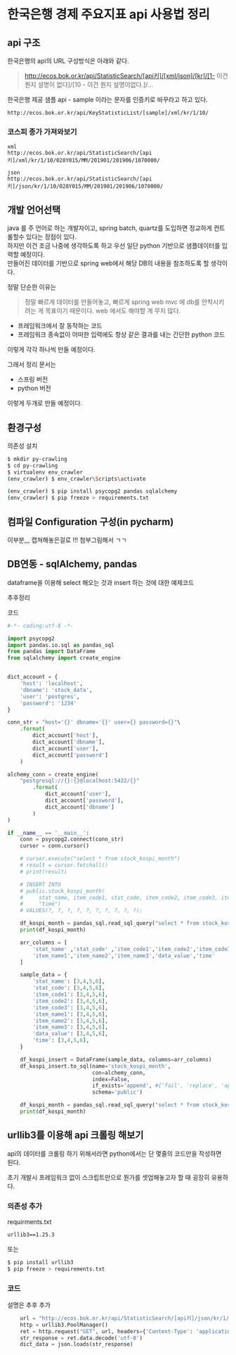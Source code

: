 # 한국은행 경제 주요지표 api 사용법 정리

## api 구조
한국은행의 api의 URL 구성방식은 아래와 같다.  
> http://ecos.bok.or.kr/api/StatisticSearch/[api키]/[xml/json]/[kr]/[1- 이건 뭔지 설명이 없다]/[10 - 이건 뭔지 설명이없다.]/...

한국은행 제공 샘플 api - sample 이라는 문자를 인증키로 바꾸라고 하고 있다.
```text
http://ecos.bok.or.kr/api/KeyStatisticList/[sample]/xml/kr/1/10/
```

### 코스피 종가 가져와보기
```text
xml
http://ecos.bok.or.kr/api/StatisticSearch/[api키]/xml/kr/1/10/028Y015/MM/201901/201906/1070000/

json
http://ecos.bok.or.kr/api/StatisticSearch/[api키]/json/kr/1/10/028Y015/MM/201901/201906/1070000/
```

## 개발 언어선택
java 를 주 언어로 하는 개발자이고, spring batch, quartz를 도입하면 정교하게 컨트롤할수 있다는 장점이 있다.  
하지만 이건 조금 나중에 생각하도록 하고 우선 일단 python 기반으로 샘플데이터를 입력할 예정이다.  
만들어진 데이터를 기반으로 spring web에서 해당 DB의 내용을 참조하도록 할 생각이다.  

정말 단순한 이유는 
> 정말 빠르게 데이터를 만들어놓고, 빠르게 spring web mvc 에 db를 안착시키려는 게 목표이기 때문이다.
> web 에서도 해야할 게 무지 많다.

- 프레임워크에서 잘 동작하는 코드  
- 프레임워크 종속없이 어떠한 입력에도 항상 같은 결과를 내는 간단한 python 코드  

이렇게 각각 하나씩 만들 예정이다. 

그래서 정리 문서는 
- 스프링 버전  
- python 버전   

이렇게 두개로 만들 예정이다.  



## 환경구성

의존성 설치

```bash
$ mkdir py-crawling
$ cd py-crawling
$ virtualenv env_crawler
(env_crawler) $ env_crawler\Scripts\activate

(env_crawler) $ pip install psycopg2 pandas sqlalchemy
(env_crawler) $ pip freeze > requirements.txt
```



## 컴파일 Configuration 구성(in pycharm)

이부분,,, 캡쳐해놓은걸로 !!! 첨부그림해서 ㄱㄱ



## DB연동 - sqlAlchemy, pandas
dataframe을 이용해 select 해오는 것과 insert 하는 것에 대한 예제코드  
  
추후정리  
  
코드  
  
```python
#-*- coding:utf-8 -*-

import psycopg2
import pandas.io.sql as pandas_sql
from pandas import DataFrame
from sqlalchemy import create_engine


dict_account = {
    'host': 'localhost',
    'dbname': 'stock_data',
    'user': 'postgres',
    'password': '1234'
}

conn_str = "host='{}' dbname='{}' user={} password={}"\
    .format(
        dict_account['host'],
        dict_account['dbname'],
        dict_account['user'],
        dict_account['password']
    )

alchemy_conn = create_engine(
    "postgresql://{}:{}@localhost:5432/{}"
        .format(
            dict_account['user'],
            dict_account['password'],
            dict_account['dbname']
        )
)

if __name__ == '__main__':
    conn = psycopg2.connect(conn_str)
    cursor = conn.cursor()

    # cursor.execute("select * from stock_kospi_month")
    # result = cursor.fetchall()
    # print(result)

    # INSERT INTO
    # public.stock_kospi_month(
    #     stat_name, item_code1, stat_code, item_code2, item_code3, item_name1, item_name2, item_name3, data_value,
    #     "time")
    # VALUES(?, ?, ?, ?, ?, ?, ?, ?, ?, ?);

    df_kospi_month = pandas_sql.read_sql_query("select * from stock_kospi_month", conn)
    print(df_kospi_month)

    arr_columns = [
        'stat_name' ,'stat_code' ,'item_code1','item_code2','item_code3',
        'item_name1','item_name2','item_name3','data_value','time'
    ]

    sample_data = {
        'stat_name': [3,4,5,6],
        'stat_code': [3,4,5,6],
        'item_code1': [3,4,5,6],
        'item_code2': [3,4,5,6],
        'item_code3': [3,4,5,6],
        'item_name1': [3,4,5,6],
        'item_name2': [3,4,5,6],
        'item_name3': [3,4,5,6],
        'data_value': [3,4,5,6],
        'time': [3,4,5,6],
    }

    df_kospi_insert = DataFrame(sample_data, columns=arr_columns)
    df_kospi_insert.to_sql(name='stock_kospi_month',
                           con=alchemy_conn,
                           index=False,
                           if_exists='append', #{'fail', 'replace', 'append'}, default : fail
                           schema='public')

    df_kospi_month = pandas_sql.read_sql_query("select * from stock_kospi_month", alchemy_conn)
    print(df_kospi_month)
```



## urllib3를 이용해 api 크롤링 해보기

api의 데이터를 크롤링 하기 위해서라면 python에서는 단 몇줄의 코드만을 작성하면 된다.  

초기 개발시 프레임워크 없이 스크립트만으로 뭔가를 셋업해놓고자 할 때 굉장히 유용하다.  



### 의존성 추가

requirments.txt

```txt
urllib3==1.25.3
```

또는

```bash
$ pip install urllib3 
$ pip freeze > requirements.txt
```



### 코드

설명은 추후 추가  

```python
    url = "http://ecos.bok.or.kr/api/StatisticSearch/[api키]/json/kr/1/10/028Y015/MM/201901/201906/1070000/"
    http = urllib3.PoolManager()
    ret = http.request("GET", url, headers={'Content-Type': 'application/json'})
    str_response = ret.data.decode('utf-8')
    dict_data = json.loads(str_response)
```



